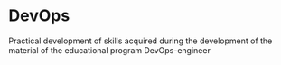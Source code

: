 # DevOps
Practical development of skills acquired during the development of the material of the educational program DevOps-engineer
